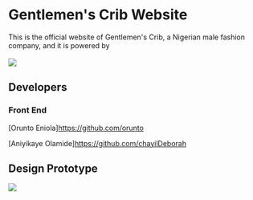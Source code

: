 # Gentlemen's Crib Website
This is the official website of Gentlemen's Crib, a Nigerian male fashion company, and it is powered by <br/><br/>
<img src="https://img.shields.io/badge/React-20232A?style=for-the-badge&logo=react&logoColor=61DAFB" />

## Developers
### Front End
[Orunto Eniola]<https://github.com/orunto>

[Aniyikaye Olamide]<https://github.com/chayilDeborah>

## Design Prototype
[<img src="https://img.shields.io/badge/Figma-F24E1E?style=for-the-badge&logo=figma&logoColor=white">](https://www.figma.com/file/0e7tdvNKQrKFZg5SyBEJr7/Gentlemen's-Crib?node-id=0%3A1)

